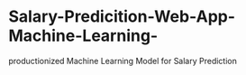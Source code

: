 # Salary-Predicition-Web-App-Machine-Learning-
productionized Machine Learning Model for Salary Prediction
